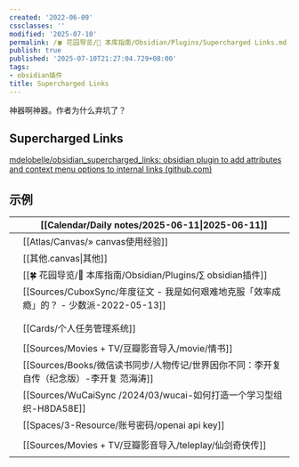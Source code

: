 ```yaml
---
created: '2022-06-09'
cssclasses: ''
modified: '2025-07-10'
permalink: /🍀 花园导览/🧰 本库指南/Obsidian/Plugins/Supercharged Links.md
publish: true
published: '2025-07-10T21:27:04.729+08:00'
tags:
- obsidian插件
title: Supercharged Links
---
```

神器啊神器。作者为什么弃坑了？

## Supercharged Links

[mdelobelle/obsidian_supercharged_links: obsidian plugin to add attributes and context menu options to internal links (github.com)](https://github.com/mdelobelle/obsidian_supercharged_links)

## 示例

|     | [[Calendar/Daily notes/2025-06-11\|2025-06-11]] |
| --- | ----------------------------------------------- |
|     | [[Atlas/Canvas/» canvas使用经验]]                                |
|     | [[其他.canvas\|其他]]                               |
|     | [[🍀 花园导览/🧰 本库指南/Obsidian/Plugins/∑ obsidian插件]]                                |
|     | [[Sources/CuboxSync/年度征文 - 我是如何艰难地克服「效率成瘾」的？ - 少数派-2022-05-13]]   |
|     |                                                 |
|     |                                                 |
|     | [[Cards/个人任务管理系统]]                                    |
|     |                                                 |
|     | [[Sources/Movies + TV/豆瓣影音导入/movie/情书]]         |
|     | [[Sources/Books/微信读书同步/人物传记/世界因你不同：李开复自传（纪念版）-李开复 范海涛]]                   |
|     | [[Sources/WuCaiSync /2024/03/wucai-如何打造一个学习型组织-H8DA58E]]                   |
|     | [[Spaces/3-Resource/账号密码/openai api key]]                              |
|     |                                                 |
|     | [[Sources/Movies + TV/豆瓣影音导入/teleplay/仙剑奇侠传]]                                       |
|     |                                                 |

